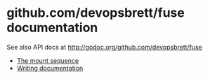# github.com/devopsbrett/fuse documentation

See also API docs at http://godoc.org/github.com/devopsbrett/fuse

- [The mount sequence](mount-sequence.md)
- [Writing documentation](writing-docs.md)
